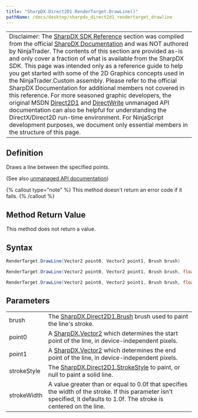 ```yaml
---
title: "SharpDX.Direct2D1.RenderTarget.DrawLine()"
pathName: /docs/desktop/sharpdx_direct2d1_rendertarget_drawline
---
```


|  |
| --- |
| Disclaimer: The [SharpDX SDK Reference](/docs/desktop/sharpdx_sdk_reference) section was compiled from the official [SharpDX Documentation](http://sharpdx.org/) and was NOT authored by NinjaTrader. The contents of this section are provided as-is and only cover a fraction of what is available from the SharpDX SDK. This page was intended only as a reference guide to help you get started with some of the 2D Graphics concepts used in the NinjaTrader.Custom assembly. Please refer to the official SharpDX Documentation for additional members not covered in this reference. For more seasoned graphic developers, the original MSDN [Direct2D1](https://msdn.microsoft.com/en-us/library/windows/desktop/dd370990.aspx) and [DirectWrite](https://msdn.microsoft.com/en-us/library/windows/desktop/dd368038.aspx) unmanaged API documentation can also be helpful for understanding the DirectX/Direct2D run-time environment. For NinjaScript development purposes, we document only essential members in the structure of this page. |

## Definition

Draws a line between the specified points.

(See also [unmanaged API documentation](http://msdn.microsoft.com/en-us/library/dd371895.aspx))

{% callout type="note" %}
This method doesn't return an error code if it fails.
{% /callout %}

## Method Return Value

This method does not return a value.

## Syntax

```csharp
RenderTarget.DrawLine(Vector2 point0, Vector2 point1, Brush brush)
```

```csharp
RenderTarget.DrawLine(Vector2 point0, Vector2 point1, Brush brush, float strokeWidth)
```

```csharp
RenderTarget.DrawLine(Vector2 point0, Vector2 point1, Brush brush, float strokeWidth, StrokeStyle strokeStyle)
```

## Parameters

|  |  |
| --- | --- |
| brush | The [SharpDX.Direct2D1.Brush](/docs/desktop/sharpdx_direct2d1_brush) brush used to paint the line's stroke. |
| point0 | A [SharpDX.Vector2](/docs/desktop/sharpdx_vector2) which determines the start point of the line, in device-independent pixels. |
| point1 | A [SharpDX.Vector2](/docs/desktop/sharpdx_vector2) which determines the end point of the line, in device-independent pixels. |
| strokeStyle | The [SharpDX.Direct2D1.StrokeStyle](/docs/desktop/sharpdx_direct2d1_strokestyle) to paint, or null to paint a solid line. |
| strokeWidth | A value greater than or equal to 0.0f that specifies the width of the stroke. If this parameter isn't specified, it defaults to 1.0f. The stroke is centered on the line. |
